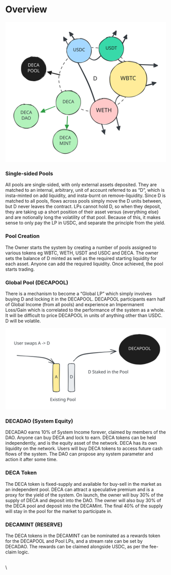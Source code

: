 # Overview

###

<img src="../.gitbook/assets/file.excalidraw (5).svg" alt="" class="gitbook-drawing">

### Single-sided Pools

All pools are single-sided, with only external assets deposited. They are matched to an internal, arbitrary, unit of account referred to as “D”, which is insta-minted on add liquidity, and insta-burnt on remove-liquidity. Since D is matched to all pools, flows across pools simply move the D units between, but D never leaves the contract. LPs cannot hold D, so when they deposit, they are taking up a short position of their asset versus {everything else} and are notionally long the volatility of that pool. Because of this, it makes sense to only pay the LP in USDC, and separate the principle from the yield.&#x20;

### Pool Creation

The Owner starts the system by creating a number of pools assigned to various tokens eg WBTC, WETH, USDT and USDC and DECA. The owner sets the balance of D minted as well as the required starting liquidity for each asset. Anyone can add the required liquidity. Once achieved, the pool starts trading.&#x20;

### Global Pool (DECAPOOL)

There is a mechanism to become a “Global LP” which simply involves buying D and locking it in the DECAPOOL. DECAPOOL participants earn half of Global Income (from all pools) and experience an Impermanent Loss/Gain which is correlated to the performance of the system as a whole. It will be difficult to price DECAPOOL in units of anything other than USDC. D will be volatile.

<img src="../.gitbook/assets/file.excalidraw (4).svg" alt="" class="gitbook-drawing">

### DECADAO (System Equity)

DECADAO earns 10% of System Income forever, claimed by members of the DAO. Anyone can buy DECA and lock to earn. DECA tokens can be held independently, and is the equity asset of the network. DECA has its own liquidity on the network. Users will buy DECA tokens to access future cash flows of the system. The DAO can propose any system parameter and action it after some time.&#x20;

### DECA Token

The DECA token is fixed-supply and available for buy-sell in the market as an independent pool. DECA can attract a speculative premium and is a proxy for the yield of the system. On launch, the owner will buy 30% of the supply of DECA and deposit into the DAO. The owner will also buy 30% of the DECA pool and deposit into the DECAMint. The final 40% of the supply will stay in the pool for the market to participate in.

### DECAMINT (RESERVE)

The DECA tokens in the DECAMINT can be nominated as a rewards token for the DECAPOOL and Pool LPs, and a stream rate can be set by DECADAO. The rewards can be claimed alongside USDC, as per the fee-claim logic.

\
\
